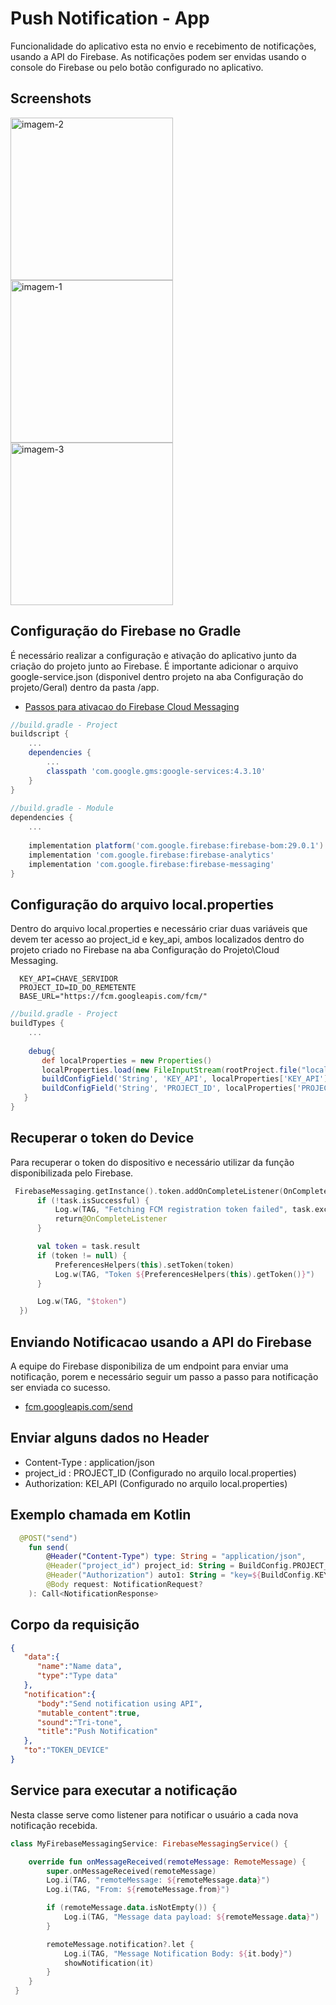 # Push Notification - App
  
Funcionalidade do aplicativo esta no envio e recebimento de notificações, usando a API do Firebase. As notificações podem ser envidas usando o console do Firebase ou pelo botão configurado no aplicativo.

## Screenshots

<p>
 
 <img src="screenshots/img-2.jpeg" alt="imagem-2" width="260" />
 <img src="screenshots/img-1.jpeg" alt="imagem-1"  width="260"/>
 <img src="screenshots/img-3.jpeg" alt="imagem-3"  width="260"/>
</p>

## Configuração do Firebase no Gradle

É necessário realizar a configuração e ativação do aplicativo junto da criação do projeto junto ao Firebase. É importante adicionar o arquivo 
google-service.json (disponivel dentro projeto na aba Configuração do projeto/Geral) dentro da pasta /app.

- [Passos para ativacao do Firebase Cloud Messaging](https://firebase.google.com/docs/cloud-messaging/?hl=pt-br)

```build.gradle
//build.gradle - Project
buildscript {
    ...
    dependencies {
        ...
        classpath 'com.google.gms:google-services:4.3.10'
    }
}
   
//build.gradle - Module
dependencies {
    ...
    
    implementation platform('com.google.firebase:firebase-bom:29.0.1')
    implementation 'com.google.firebase:firebase-analytics'
    implementation 'com.google.firebase:firebase-messaging'
}
``` 
## Configuração do arquivo local.properties  

Dentro do arquivo local.properties e necessário criar duas variáveis que devem ter acesso ao project_id e key_api, ambos localizados dentro  do projeto criado no Firebase na aba Configuração do Projeto\Cloud Messaging.

```local.properties
  KEY_API=CHAVE_SERVIDOR
  PROJECT_ID=ID_DO_REMETENTE
  BASE_URL="https://fcm.googleapis.com/fcm/"
```
```build.gradle
//build.gradle - Project
buildTypes {
    ...
    
    debug{
       def localProperties = new Properties()
       localProperties.load(new FileInputStream(rootProject.file("local.properties")))
       buildConfigField('String', 'KEY_API', localProperties['KEY_API'])
       buildConfigField('String', 'PROJECT_ID', localProperties['PROJECT_ID'])
   }
}
```
## Recuperar o token do Device

Para recuperar o token do dispositivo e necessário utilizar da função disponibilizada pelo Firebase.

```kotlin
 FirebaseMessaging.getInstance().token.addOnCompleteListener(OnCompleteListener { task ->
      if (!task.isSuccessful) {
          Log.w(TAG, "Fetching FCM registration token failed", task.exception)
          return@OnCompleteListener
      }

      val token = task.result
      if (token != null) {
          PreferencesHelpers(this).setToken(token)
          Log.w(TAG, "Token ${PreferencesHelpers(this).getToken()}")
      }

      Log.w(TAG, "$token")
  })
```
## Enviando Notificacao usando a API do Firebase

A equipe do Firebase disponibiliza de um endpoint para enviar uma notificação, porem e necessário seguir um passo a passo para notificação ser enviada co sucesso.

- [fcm.googleapis.com/send](https://fcm.googleapis.com/fcm/send)

## Enviar alguns dados no Header
- Content-Type : application/json
- project_id : PROJECT_ID (Configurado no arquilo local.properties)
- Authorization: KEI_API (Configurado no arquilo local.properties)

## Exemplo chamada em Kotlin
```kotlin
  @POST("send")
    fun send(
        @Header("Content-Type") type: String = "application/json",
        @Header("project_id") project_id: String = BuildConfig.PROJECT_ID,
        @Header("Authorization") auto1: String = "key=${BuildConfig.KEY_API}",
        @Body request: NotificationRequest?
    ): Call<NotificationResponse>
```
## Corpo da requisição
```JSON
{
   "data":{
      "name":"Name data",
      "type":"Type data"
   },
   "notification":{
      "body":"Send notification using API",
      "mutable_content":true,
      "sound":"Tri-tone",
      "title":"Push Notification"
   },
   "to":"TOKEN_DEVICE"
}
```

## Service para executar a notificação

Nesta classe serve como listener para notificar o usuário a cada nova notificação recebida.

```kotlin
class MyFirebaseMessagingService: FirebaseMessagingService() {

    override fun onMessageReceived(remoteMessage: RemoteMessage) {
        super.onMessageReceived(remoteMessage)
        Log.i(TAG, "remoteMessage: ${remoteMessage.data}")
        Log.i(TAG, "From: ${remoteMessage.from}")

        if (remoteMessage.data.isNotEmpty()) {
            Log.i(TAG, "Message data payload: ${remoteMessage.data}")
        }

        remoteMessage.notification?.let {
            Log.i(TAG, "Message Notification Body: ${it.body}")
            showNotification(it)
        }
    }
 }
```
 
